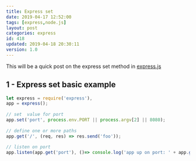 ```yaml
---
title: Express set
date: 2019-04-17 12:52:00
tags: [express,node.js]
layout: post
categories: express
id: 418
updated: 2019-04-18 20:30:11
version: 1.0
---
```


This will be a quick post on the express set method in [express.js](https://expressjs.com/) 

<!-- more -->

## 1 - Express set basic example

```js
let express = require('express'),
app = express();
 
// set  value for port
app.set('port', process.env.PORT || process.argv[2] || 8080);
 
// define one or more paths
app.get('/', (req, res) => res.send('foo'));
 
// listen on port
app.listen(app.get('port'), ()=> console.log('app up on port: ' + app.get('port')));
```